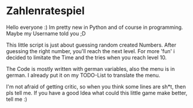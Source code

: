 # Zahlenratespiel
Hello everyone :)
Im pretty new in Python and of course in programming. Maybe my Username told you ;D

This little script is just about guessing random created Numbers.
After guessing the right number, you'll reach the next level. 
For more 'fun' i decided to limitate the Time and the tries when you reach level 10. 

The Code is mostly written with german variables, also the menu is in german. 
I already put it on my TODO-List to translate the menu.

I'm not afraid of getting critic, so when you think some lines are sh*t, then pls tell me.
If you have a good Idea what could this little game make better, tell me :)

